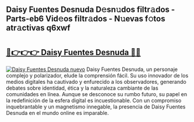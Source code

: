 ## Daisy Fuentes Desnuda D𝚎sn𝚞dos filtr𝚊dos - Parts-eb6 Vid𝚎os filtr𝚊dos - N𝚞evas f𝚘tos atr𝚊ctivas q6xwf

# <h2><a href="http://mbde8z.tromn.icu/?c=Daisy+Fuentes+Desnuda">🔗👉👉👉 Daisy Fuentes Desnuda 🔗🔗</a></h2>

[![Daisy Fuentes Desnuda nuevo](https://i.imgur.com/pEAQMta.gif)](http://mbde8z.tromn.icu/?c=Daisy+Fuentes+Desnuda)
Daisy Fuentes Desnuda, un personaje complejo y polarizador, elude la comprensión fácil. Su uso innovador de los medios digitales ha cautivado y enfurecido a los observadores, generando debates sobre identidad, ética y la naturaleza cambiante de las comunidades en línea. Aunque se desconoce su rumbo futuro, su papel en la redefinición de la esfera digital es incuestionable. Con un compromiso inquebrantable y un magnetismo innegable, la presencia de Daisy Fuentes Desnuda en el mundo online es imparable.
